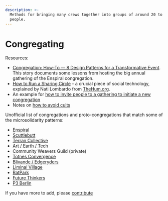 ```yaml
---
description: >-
  Methods for bringing many crews together into groups of around 20 to 200
  people.
---
```


# Congregating

Resources:

* [Congregation: How-To — 8 Design Patterns for a Transformative Event](https://medium.com/the-tuning-fork/congregation-how-to-ffe35c65d70). This story documents some lessons from hosting the big annual gathering of the Enspiral congregation.
* [How to Run a Sharing Circle](https://docs.google.com/document/d/1d9RvLcremejPWHfLExOr4O7yEtT51R4x_xYYRmvq2rc/edit?usp=sharing) - a crucial piece of social technology, explained by Nati Lombardo from [TheHum.org](http://TheHum.org).
* An example for [how to invite people to a gathering to initiate a new congregation](gathering-invite.md)
* Notes on [how to avoid cults](cults.md)

Unofficial list of congregations and proto-congregations that match some of the microsolidarity patterns:

* [Enspiral](http://enspiral.com)
* [Scuttlebutt](http://scuttlebutt.nz)
* [Terran Collective](https://www.terran.io/)
* [Art / Earth / Tech](http://artearthtech.com/)
* Community Weavers Guild \(private\)
* [Totnes Convergence](https://autopia.co/a/totnes-convergence/apply)
* [Blivande / Edgeryders](https://edgeryders.eu/t/a-template-for-microsolidarity/9277)
* [Liminal Village](http://liminalvillage.com/)
* [RatPark](https://ratpark.org/)
* [Future Thinkers](https://futurethinkers.org/)
* [P3 Berlin](https://www.eventbrite.com/e/p3-berlin-march-2020-tickets-83713773149)

If you have more to add, please [contribute](http://microsolidarity.cc/contributing)

